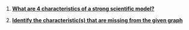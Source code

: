 1. **[What are 4 characteristics of a strong scientific model?](../Class1/Class1Notes.md#What-makes-good-science)**

2. **[Identify the characteristic(s) that are missing from the given graph](../Class3Notes.md#creating-a-figure)**
